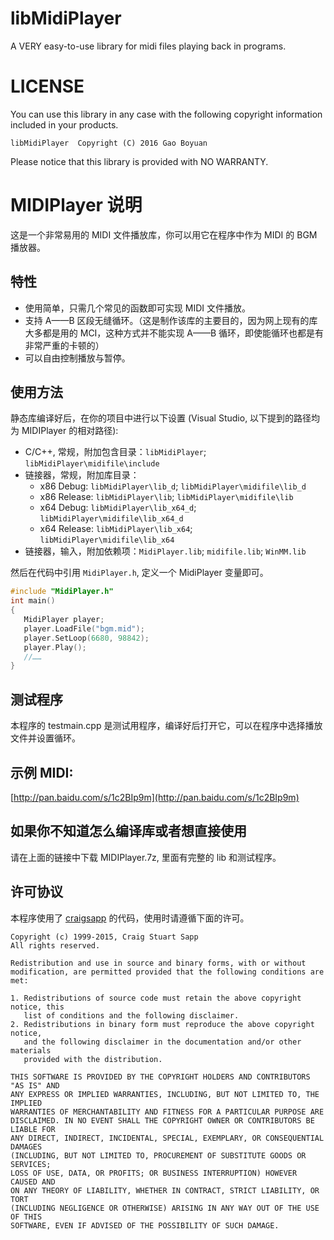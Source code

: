 # libMidiPlayer
A VERY easy-to-use library for midi files playing back in programs.

# LICENSE
You can use this library in any case with the following copyright information included in your products.
```Text
libMidiPlayer  Copyright (C) 2016 Gao Boyuan
```
Please notice that this library is provided with NO WARRANTY.

# MIDIPlayer 说明
这是一个非常易用的 MIDI 文件播放库，你可以用它在程序中作为 MIDI 的 BGM 播放器。

## 特性
* 使用简单，只需几个常见的函数即可实现 MIDI 文件播放。
* 支持 A——B 区段无缝循环。（这是制作该库的主要目的，因为网上现有的库大多都是用的 MCI，这种方式并不能实现 A——B 循环，即使能循环也都是有非常严重的卡顿的）
* 可以自由控制播放与暂停。

## 使用方法
静态库编译好后，在你的项目中进行以下设置 (Visual Studio, 以下提到的路径均为 MIDIPlayer 的相对路径):
* C/C++, 常规，附加包含目录：`libMidiPlayer`; `libMidiPlayer\midifile\include`
* 链接器，常规，附加库目录：
   * x86 Debug: `libMidiPlayer\lib_d`; `libMidiPlayer\midifile\lib_d`
   * x86 Release: `libMidiPlayer\lib`; `libMidiPlayer\midifile\lib`
   * x64 Debug: `libMidiPlayer\lib_x64_d`; `libMidiPlayer\midifile\lib_x64_d`
   * x64 Release: `libMidiPlayer\lib_x64`; `libMidiPlayer\midifile\lib_x64`
* 链接器，输入，附加依赖项：`MidiPlayer.lib`; `midifile.lib`; `WinMM.lib`

然后在代码中引用 `MidiPlayer.h`, 定义一个 MidiPlayer 变量即可。
```C++
#include "MidiPlayer.h"
int main()
{
   MidiPlayer player;
   player.LoadFile("bgm.mid");
   player.SetLoop(6680, 98842);
   player.Play();
   //……
}
```

## 测试程序
本程序的 testmain.cpp 是测试用程序，编译好后打开它，可以在程序中选择播放文件并设置循环。

## 示例 MIDI:
[http://pan.baidu.com/s/1c2BIp9m](http://pan.baidu.com/s/1c2BIp9m)

## 如果你不知道怎么编译库或者想直接使用
请在上面的链接中下载 MIDIPlayer.7z, 里面有完整的 lib 和测试程序。

## 许可协议
本程序使用了 [craigsapp](https://github.com/craigsapp/midifile) 的代码，使用时请遵循下面的许可。
```Text
Copyright (c) 1999-2015, Craig Stuart Sapp
All rights reserved.

Redistribution and use in source and binary forms, with or without
modification, are permitted provided that the following conditions are met:

1. Redistributions of source code must retain the above copyright notice, this
   list of conditions and the following disclaimer. 
2. Redistributions in binary form must reproduce the above copyright notice,
   and the following disclaimer in the documentation and/or other materials 
   provided with the distribution.

THIS SOFTWARE IS PROVIDED BY THE COPYRIGHT HOLDERS AND CONTRIBUTORS "AS IS" AND
ANY EXPRESS OR IMPLIED WARRANTIES, INCLUDING, BUT NOT LIMITED TO, THE IMPLIED
WARRANTIES OF MERCHANTABILITY AND FITNESS FOR A PARTICULAR PURPOSE ARE
DISCLAIMED. IN NO EVENT SHALL THE COPYRIGHT OWNER OR CONTRIBUTORS BE LIABLE FOR
ANY DIRECT, INDIRECT, INCIDENTAL, SPECIAL, EXEMPLARY, OR CONSEQUENTIAL DAMAGES
(INCLUDING, BUT NOT LIMITED TO, PROCUREMENT OF SUBSTITUTE GOODS OR SERVICES;
LOSS OF USE, DATA, OR PROFITS; OR BUSINESS INTERRUPTION) HOWEVER CAUSED AND
ON ANY THEORY OF LIABILITY, WHETHER IN CONTRACT, STRICT LIABILITY, OR TORT
(INCLUDING NEGLIGENCE OR OTHERWISE) ARISING IN ANY WAY OUT OF THE USE OF THIS
SOFTWARE, EVEN IF ADVISED OF THE POSSIBILITY OF SUCH DAMAGE.
```
